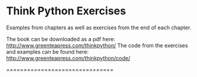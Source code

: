 Think Python Exercises
========

Examples from chapters as well as exercises from the end of each chapter.

The book can be downloaded as a pdf here: http://www.greenteapress.com/thinkpython/
The code from the exercises and examples can be found here: http://www.greenteapress.com/thinkpython/code/


===============================